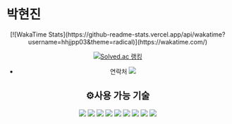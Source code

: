 # 박현진
<div align="center">
  [![WakaTime Stats](https://github-readme-stats.vercel.app/api/wakatime?username=hhjjpp03&theme=radical)](https://wakatime.com/)

  [![Solved.ac 랭킹](http://mazassumnida.wtf/api/generate_badge?boj=hhjjpp03)](https://solved.ac/profile/hhjjpp03)
* 연락처 [![](https://img.shields.io/badge/Gmail-D14836?style=flat&logo=gmail&logoColor=white)](mailto:hhjjpp03@gmail.com)


## ⚙️사용 가능 기술


![](https://img.shields.io/badge/Docker-2496ED?style=for-the-badge&logo=docker&logoColor=white) 
![](https://img.shields.io/badge/C++-00599C?style=for-the-badge&logo=cplusplus&logoColor=white) 
![](https://img.shields.io/badge/JavaScript-F7DF1E?style=for-the-badge&logo=javascript&logoColor=black) 
![](https://img.shields.io/badge/HTML5-E34F26?style=for-the-badge&logo=html5&logoColor=white) 
![](https://img.shields.io/badge/CSS3-1572B6?style=for-the-badge&logo=css3&logoColor=white) 
![](https://img.shields.io/badge/React-61DAFB?style=for-the-badge&logo=react&logoColor=black) 
![](https://img.shields.io/badge/Java-007396?style=for-the-badge&logo=java&logoColor=white) 
![](https://img.shields.io/badge/Python-3776AB?style=for-the-badge&logo=python&logoColor=white) 
![](https://img.shields.io/badge/Linux-FCC624?style=for-the-badge&logo=linux&logoColor=black)


